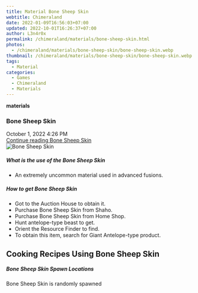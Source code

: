```yaml
---
title: Material Bone Sheep Skin
webtitle: Chimeraland
date: 2022-01-09T16:56:03+07:00
updated: 2022-10-01T16:26:37+07:00
author: L3n4r0x
permalink: /chimeraland/materials/bone-sheep-skin.html
photos:
  - /chimeraland/materials/bone-sheep-skin/bone-sheep-skin.webp
thumbnail: /chimeraland/materials/bone-sheep-skin/bone-sheep-skin.webp
tags:
  - Material
categories:
  - Games
  - Chimeraland
  - Materials
---
```


<section id="bootstrap-wrapper">
  <link
    rel="stylesheet"
    href="https://cdn.statically.io/gh/dimaslanjaka/Web-Manajemen/40ac3225/css/bootstrap-4.5-wrapper.css"
  />
  <div
    class="row g-0 border rounded overflow-hidden flex-md-row mb-4 shadow-sm position-relative"
  >
    <div class="col p-4 d-flex flex-column position-static">
      <strong class="d-inline-block mb-2 text-success">materials</strong>
      <h3 class="mb-0">Bone Sheep Skin</h3>
      <div class="mb-1 text-muted">October 1, 2022 4:26 PM</div>
      <a
        href="/chimeraland/materials/bone-sheep-skin.html"
        class="stretched-link d-none"
        >Continue reading Bone Sheep Skin</a
      >
    </div>
    <div class="col-auto d-none d-lg-block">
      <img
        src="/chimeraland/materials/bone-sheep-skin/bone-sheep-skin.webp"
        alt="Bone Sheep Skin"
      />
    </div>
  </div>
  <div class="row">
    <div class="col-lg-6 col-12 mb-2">
      <div class="card">
        <div class="card-body">
          <h5 class="card-title">What is the use of the Bone Sheep Skin</h5>
          <div class="card-text">
            <ul>
              <li>An extremely uncommon material used in advanced fusions.</li>
            </ul>
          </div>
        </div>
      </div>
    </div>
    <div class="col-lg-6 col-12 mb-2">
      <div class="card">
        <div class="card-body">
          <h5 class="card-title">How to get Bone Sheep Skin</h5>
          <div class="card-text">
            <ul>
              <li>Got to the Auction House to obtain it.</li>
              <li>Purchase Bone Sheep Skin from Shaho.</li>
              <li>Purchase Bone Sheep Skin from Home Shop.</li>
              <li>Hunt antelope-type beast to get.</li>
              <li>Orient the Resource Finder to find.</li>
              <li>
                To obtain this item, search for Giant Antelope-type product.
              </li>
            </ul>
          </div>
        </div>
      </div>
    </div>
    <div class="col-lg-6 col-12 mb-2">
      <h2 id="cookable">Cooking Recipes Using Bone Sheep Skin</h2>
    </div>
    <div class="col-12 mb-2">
      <h5>Bone Sheep Skin Spawn Locations</h5>
      <p>Bone Sheep Skin is randomly spawned</p>
    </div>
  </div>
</section>